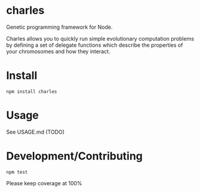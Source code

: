 # charles

Genetic programming framework for Node.

Charles allows you to quickly run simple evolutionary computation problems by defining a set of
delegate functions which describe the properties of your chromosomes and how they interact.

# Install

`npm install charles`

# Usage

See USAGE.md (TODO)

# Development/Contributing

`npm test`

Please keep coverage at 100%
